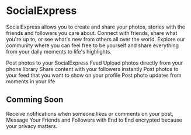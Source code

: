 # SocialExpress
SocialExpress allows you to create and share your photos, stories with the friends and followers you care about. Connect with friends, share what you're up to, or see what's new from others all over the world. Explore our community where you can feel free to be yourself and share everything from your daily moments to life's highlights. 

Post photos to your SocialExpress Feed
Upload photos directly from your phone library
Share content with your followers instantly
Post photos to your feed that you want to show on your profile
Post photo updates from moments in your life




## Comming Soon
Receive notifications when someone likes or comments on your post,
Message Your Friends and Followers with End to End encrypted because your privacy matters.


